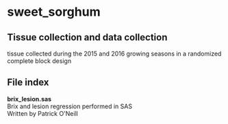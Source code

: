 # sweet_sorghum
## Tissue collection and data collection
tissue collected during the 2015 and 2016 growing seasons in a randomized complete block design

## File index
**brix_lesion.sas** <br>
Brix and lesion regression performed in SAS <br>
Written by Patrick O'Neill





